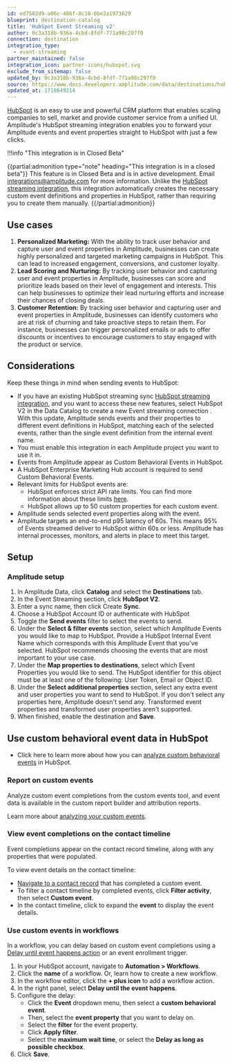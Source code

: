 ```yaml
---
id: ed7582d9-a06c-486f-8c18-0be2a1973629
blueprint: destination-catalog
title: 'HubSpot Event Streaming v2'
author: 0c3a318b-936a-4cbd-8fdf-771a90c297f0
connection: destination
integration_type:
  - event-streaming
partner_maintained: false
integration_icon: partner-icons/hubspot.svg
exclude_from_sitemap: false
updated_by: 0c3a318b-936a-4cbd-8fdf-771a90c297f0
source: https://www.docs.developers.amplitude.com/data/destinations/hubspot-event-streaming-v2/
updated_at: 1718649214
---
```

[HubSpot](https://www.HubSpot.com/) is an easy to use and powerful CRM platform that enables scaling companies to sell, market and provide customer service from a unified UI. Amplitude's HubSpot streaming integration enables you to forward your Amplitude events and event properties straight to HubSpot with just a few clicks.

!!!info "This integration is in Closed Beta"

{{partial:admonition type="note" heading="This integration is in a closed beta"}}
This feature is in Closed Beta and is in active development. Email [integrations@amplitude.com](mailto:integrations@amplitude.com) for more information. Unlike the [HubSpot streaming integration](/docs/data/destination-catalog/hubspot), this integration automatically creates the necessary custom event definitions and properties in HubSpot, rather than requiring you to create them manually. 
{{/partial:admonition}}

## Use cases

1. **Personalized Marketing:** With the ability to track user behavior and capture user and event properties in Amplitude, businesses can create highly personalized and targeted marketing campaigns in HubSpot. This can lead to increased engagement, conversions, and customer loyalty.
2. **Lead Scoring and Nurturing:** By tracking user behavior and capturing user and event properties in Amplitude, businesses can score and prioritize leads based on their level of engagement and interests. This can help businesses to optimize their lead nurturing efforts and increase their chances of closing deals.
3. **Customer Retention:** By tracking user behavior and capturing user and event properties in Amplitude, businesses can identify customers who are at risk of churning and take proactive steps to retain them. For instance, businesses can trigger personalized emails or ads to offer discounts or incentives to encourage customers to stay engaged with the product or service.

## Considerations

Keep these things in mind when sending events to HubSpot:

- If you have an existing HubSpot streaming sync [HubSpot streaming integration](/docs/data/destination-catalog/hubspot), and you want to access these new features, select HubSpot V2 in the Data Catalog to create a new Event streaming connection . With this update, Amplitude sends events and their properties to different event definitions in HubSpot, matching each of the selected events, rather than the single event definition from the internal event name.
- You must enable this integration in each Amplitude project you want to use it in.
- Events from Amplitude appear as Custom Behavioral Events in HubSpot.
- A HubSpot Enterprise Marketing Hub account is required to send Custom Behavioral Events.
- Relevant limits for HubSpot events are:
    - HubSpot enforces strict API rate limits. You can find more information about these limits [here](https://developers.HubSpot.com/docs/api/usage-details).
    - HubSpot allows up to 50 custom properties for each custom event.
- Amplitude sends selected event properties along with the event.
- Amplitude targets an end-to-end p95 latency of 60s. This means 95% of Events streamed deliver to HubSpot within 60s or less. Amplitude has internal processes, monitors, and alerts in place to meet this target.   

## Setup

### Amplitude setup

1. In Amplitude Data, click **Catalog** and select the **Destinations** tab.
2. In the Event Streaming section, click **HubSpot V2**.
3. Enter a sync name, then click Create **Sync**.
4. Choose a HubSpot Account ID or authenticate with HubSpot
5. Toggle the **Send events** filter to select the events to send.
6. Under the **Select & filter events** section, select which Amplitude Events you would like to map to HubSpot. Provide a HubSpot Internal Event Name which corresponds with this Amplitude Event that you’ve selected. HubSpot recommends choosing the events that are most important to your use case.
7. Under the **Map properties to destinations**, select which Event Properties you would like to send. The HubSpot identifier for this object must be at least one of the following: User Token, Email or Object ID.
8. Under the **Select additional properties** section, select any extra event and user properties you want to send to HubSpot. If you don't select any properties here, Amplitude doesn't send any. Transformed event properties and transformed user properties aren't supported.
9. When finished, enable the destination and **Save**.

## Use custom behavioral event data in HubSpot

- Click here to learn more about how you can [analyze custom behavioral events](https://knowledge.HubSpot.com/analytics-tools/analyze-custom-behavioral-events) in HubSpot.
  
### Report on custom events

Analyze custom event completions from the custom events tool, and event data is available in the custom report builder and attribution reports.

Learn more about [analyzing your custom events](https://knowledge.hubspot.com/analytics-tools/analyze-custom-behavioral-events).

### View event completions on the contact timeline

Event completions appear on the contact record timeline, along with any properties that were populated.

To view event details on the contact timeline:

- [Navigate to a contact record](https://knowledge.hubspot.com/records/work-with-records) that has completed a custom event.
- To filter a contact timeline by completed events, click **Filter activity**, then select **Custom event**.
- In the contact timeline, click to expand the **event** to display the event details.

### Use custom events in workflows

In a workflow, you can delay based on custom event completions using a [Delay until event happens action](https://knowledge.hubspot.com/workflows/use-delays) or an event enrollment trigger.

1. In your HubSpot account, navigate to **Automation > Workflows**.
2. Click the **name** of a workflow. Or, learn how to create a new workflow.
3. In the workflow editor, click the **+ plus icon** to add a workflow action.
4. In the right panel, select **Delay until the event happens**.
5. Configure the delay:
    - Click the **Event** dropdown menu, then select a **custom behavioral event**.
    - Then, select the **event property** that you want to delay on.
    - Select the **filter** for the event property.
    - Click **Apply filter**.
    - Select the **maximum wait time**, or select the **Delay as long as possible checkbox**.
6. Click **Save**.
